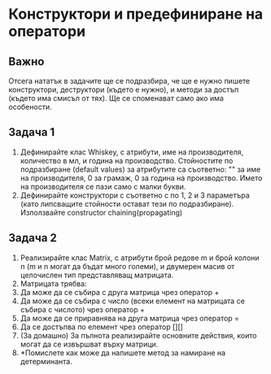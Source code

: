 # Конструктори и предефиниране на оператори

## Важно

Oтсега нататък в задачите ще се подразбира, че ще е нужно пишете конструктори, деструктори (където е нужно), и методи за достъп (където има смисъл от тях). Ще се споменават само ако има особености.

## Задача 1

1. Дефинирайте клас Whiskey, с атрибути, име на производителя, количество в мл, и година на производство. Стойностите по подразбиране (default values) за атрибутите са съответно: "" за име на производителя, 0 за грамаж, 0 за година на производство. Името на производителя се пази само с малки букви.
2. Дефинирайте конструктори с съответно с по 1, 2 и 3 параметъра (като липсващите стойности остават тези по подразбиране). Използвайте constructor chaining(propagating)

## Задача 2

1. Реализирайте клас Matrix, с атрибути брой редове m и брой колони n (m и n могат да бъдат много големи), и двумерен масив от целочислен тип представляващ матрицата.
2. Матрицата трябва:
  1. Да може да се събира с друга матрица чрез оператор +
  2. Да може да се събира с число (всеки елемент на матрицата се събира с числото) чрез оператор +
  3. Да може да се приравнява на друга матрица чрез оператор =
  4. Да се достъпва по елемент чрез оператор [][]
  5. (За домашно) За пълнота реализирайте основните действия, които могат да се извършват върху матрици.
  6. *Помислете как може да напишете метод за намиране на детерминанта.
